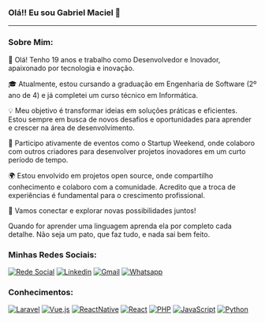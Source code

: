 
### Olá!! Eu sou Gabriel Maciel 🙂
***
### Sobre Mim:

👋 Olá! Tenho 19 anos e trabalho como Desenvolvedor e Inovador, apaixonado por tecnologia e inovação.

🎓 Atualmente, estou cursando a graduação em Engenharia de Software (2º ano de 4) e já completei um curso técnico em Informática.

💡 Meu objetivo é transformar ideias em soluções práticas e eficientes. Estou sempre em busca de novos desafios e oportunidades para aprender e crescer na área de desenvolvimento.

🌱 Participo ativamente de eventos como o Startup Weekend, onde colaboro com outros criadores para desenvolver projetos inovadores em um curto período de tempo.

🌍 Estou envolvido em projetos open source, onde compartilho conhecimento e colaboro com a comunidade. Acredito que a troca de experiências é fundamental para o crescimento profissional.

🚀 Vamos conectar e explorar novas possibilidades juntos!
 
Quando for aprender uma linguagem aprenda ela por completo cada detalhe. Não seja um pato, que faz tudo, e nada sai bem feito.

### Minhas Redes Sociais: 
[![Rede Social](https://img.shields.io/badge/Instagram-E4405F?style=for-the-badge&logo=instagram&logoColor=white)](https://www.instagram.com/gabrielmzavarize)
[![Linkedin](https://img.shields.io/badge/LinkedIn-0077B5?style=for-the-badge&logo=linkedin&logoColor=white)](https://www.linkedin.com/in/gabriel-maciel-189b40264/)
[![Gmail](https://img.shields.io/badge/Gmail-D14836?style=for-the-badge&logo=gmail&logoColor=white)](mailto:gabrielmzavarize@gmail.com)
[![Whatsapp](https://img.shields.io/badge/WhatsApp-25D366?style=for-the-badge&logo=whatsapp&logoColor=white)](https://wa.me/5548996553489)

### Conhecimentos:

[![Laravel](https://img.shields.io/badge/Laravel-FF2D20?style=for-the-badge&logo=laravel&logoColor=white)]()
[![Vue.js](https://img.shields.io/badge/Vue.js-35495E?style=for-the-badge&logo=vue.js&logoColor=4FC08D)]()
[![ReactNative](https://img.shields.io/badge/React_Native-20232A?style=for-the-badge&logo=react&logoColor=61DAFB)]()
[![React](https://img.shields.io/badge/React-20232A?style=for-the-badge&logo=react&logoColor=61DAFB)]()
[![PHP](https://img.shields.io/badge/PHP-777BB4?style=for-the-badge&logo=php&logoColor=white)]()
[![JavaScript](https://img.shields.io/badge/JavaScript-F7DF1E?style=for-the-badge&logo=javascript&logoColor=black)]()
[![Python](https://img.shields.io/badge/Python-3776AB?style=for-the-badge&logo=python&logoColor=white)]()

